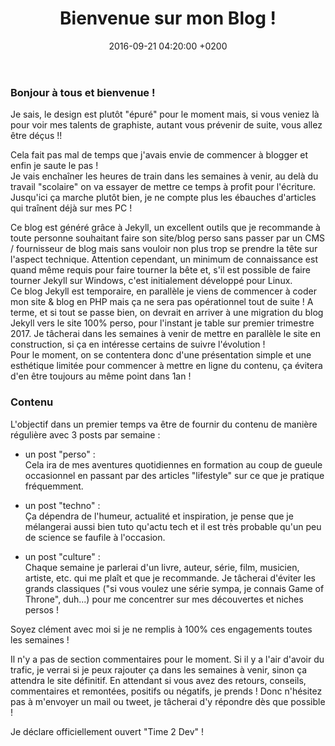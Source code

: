 ﻿---
layout: post
title:  "Bienvenue sur mon Blog !"
date:   2016-09-21 04:20:00 +0200
categories: annonces
---

### Bonjour à tous et bienvenue !  

Je sais, le design est plutôt "épuré" pour le moment mais, si vous veniez là pour voir mes talents de graphiste, autant vous prévenir de suite, vous allez être déçus !!  

Cela fait pas mal de temps que j'avais envie de commencer à blogger et enfin je saute le pas !  
Je vais enchaîner les heures de train dans les semaines à venir, au delà du travail "scolaire" on va essayer de mettre ce temps à profit pour l'écriture. Jusqu'ici ça marche plutôt bien, je ne compte plus les ébauches d'articles qui traînent déjà sur mes PC !  

Ce blog est généré grâce à Jekyll, un excellent outils que je recommande à toute personne souhaitant faire son site/blog perso sans passer par un CMS / fournisseur de blog mais sans vouloir non plus trop se prendre la tête sur l'aspect technique. Attention cependant, un minimum de connaissance est quand même requis pour faire tourner la bête et, s'il est possible de faire tourner Jekyll sur Windows, c'est initialement développé pour Linux.  
Ce blog Jekyll est temporaire, en parallèle je viens de commencer à coder mon site & blog en PHP mais ça ne sera pas opérationnel tout de suite ! A terme, et si tout se passe bien, on devrait en arriver à une migration du blog Jekyll vers le site 100% perso, pour l'instant je table sur premier trimestre 2017. Je tâcherai dans les semaines à venir de mettre en parallèle le site en construction, si ça en intéresse certains de suivre l'évolution !  
Pour le moment, on se contentera donc d'une présentation simple et une esthétique limitée pour commencer à mettre en ligne du contenu, ça évitera d'en être toujours au même point dans 1an !  

### Contenu

L'objectif dans un premier temps va être de fournir du contenu de manière régulière avec 3 posts par semaine :  

 - un post "perso" :   
 Cela ira de mes aventures quotidiennes en formation au coup de gueule occasionnel en passant par des articles "lifestyle" sur ce que je pratique fréquemment.  

 - un post "techno" :  
 Ça dépendra de l'humeur, actualité et inspiration, je pense que je mélangerai aussi bien tuto qu'actu tech et il est très probable qu'un peu de science se faufile à l'occasion.  

 - un post "culture" :  
 Chaque semaine je parlerai d'un livre, auteur, série, film, musicien, artiste, etc. qui me plaît et que je recommande. Je tâcherai d'éviter les grands classiques ("si vous voulez une série sympa, je connais Game of Throne", duh...) pour me concentrer sur mes découvertes et niches persos !  

Soyez clément avec moi si je ne remplis à 100% ces engagements toutes les semaines !  

Il n'y a pas de section commentaires pour le moment. Si il y a l'air d'avoir du trafic, je verrai si je peux rajouter ça dans les semaines à venir, sinon ça attendra le site définitif. En attendant si vous avez des retours, conseils, commentaires et remontées, positifs ou négatifs, je prends ! Donc n'hésitez pas à m'envoyer un mail ou tweet, je tâcherai d'y répondre dès que possible !  

Je déclare officiellement ouvert "Time 2 Dev" !

